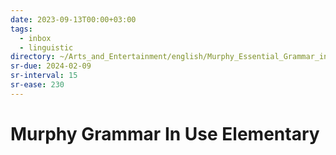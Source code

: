 ```yaml
---
date: 2023-09-13T00:00+03:00
tags:
  - inbox
  - linguistic
directory: ~/Arts_and_Entertainment/english/Murphy_Essential_Grammar_in_Use_Elementary
sr-due: 2024-02-09
sr-interval: 15
sr-ease: 230
---
```


# Murphy Grammar In Use Elementary

